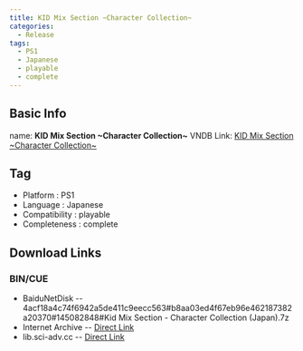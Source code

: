 ```yaml
---
title: KID Mix Section ~Character Collection~
categories:
  - Release
tags:
  - PS1
  - Japanese
  - playable
  - complete
---
```

## Basic Info

name: **KID Mix Section \~Character Collection\~**
VNDB Link: [KID Mix Section \~Character Collection\~](https://vndb.org/r64378)

## Tag
 - Platform : PS1
 - Language : Japanese
 - Compatibility : playable
 - Completeness : complete

## Download Links
### BIN/CUE
 - BaiduNetDisk
 -- 4acf18a4c74f6942a5de411c9eecc563#b8aa03ed4f67eb96e462187382a20370#145082848#Kid Mix Section - Character Collection (Japan).7z
 - Internet Archive
 -- [Direct Link](https://archive.org/download/sony_playstation_part3/Kid%20Mix%20Section%20-%20Character%20Collection%20%28Japan%29.zip)
 - lib.sci-adv.cc
 -- [Direct Link](https://pan.mcseekeri.top/api/raw/?path=/K%E7%A4%BE%E6%95%B4%E5%90%88/Kid%20Mix%20Section%20-%20Character%20Collection%20(Japan).7z)